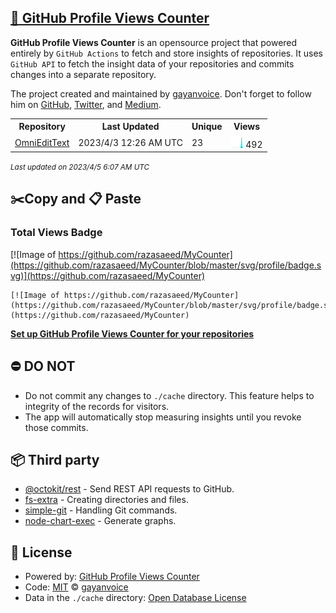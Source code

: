 ## [🚀 GitHub Profile Views Counter](https://github.com/gayanvoice/github-profile-views-counter)
**GitHub Profile Views Counter** is an opensource project that powered entirely by  `GitHub Actions` to fetch and store insights of repositories.
It uses `GitHub API` to fetch the insight data of your repositories and commits changes into a separate repository.

The project created and maintained by [gayanvoice](https://github.com/gayanvoice). Don't forget to follow him on [GitHub](https://github.com/gayanvoice), [Twitter](https://twitter.com/gayanvoice), and [Medium](https://gayanvoice.medium.com/).

<table>
	<tr>
		<th>
			Repository
		</th>
		<th>
			Last Updated
		</th>
		<th>
			Unique
		</th>
		<th>
			Views
		</th>
	</tr>
	<tr>
		<td>
			<a href="https://github.com/razasaeed/MyCounter/tree/master/readme/603401099/year.md">
				OmniEditText
			</a>
		</td>
		<td>
			2023/4/3 12:26 AM UTC
		</td>
		<td>
			23
		</td>
		<td>
			<img alt="Response time graph" src="https://github.com/razasaeed/MyCounter/raw/master/graph/603401099/small/year.png" height="20"> 492
		</td>
	</tr>
</table>

<small><i>Last updated on 2023/4/5 6:07 AM UTC</i></small>

## ✂️Copy and 📋 Paste
### Total Views Badge
[![Image of https://github.com/razasaeed/MyCounter](https://github.com/razasaeed/MyCounter/blob/master/svg/profile/badge.svg)](https://github.com/razasaeed/MyCounter)

```readme
[![Image of https://github.com/razasaeed/MyCounter](https://github.com/razasaeed/MyCounter/blob/master/svg/profile/badge.svg)](https://github.com/razasaeed/MyCounter)
```
[**Set up GitHub Profile Views Counter for your repositories**](https://github.com/gayanvoice/github-profile-views-counter)
## ⛔ DO NOT
- Do not commit any changes to `./cache` directory. This feature helps to integrity of the records for visitors.
- The app will automatically stop measuring insights until you revoke those commits.
## 📦 Third party

- [@octokit/rest](https://www.npmjs.com/package/@octokit/rest) - Send REST API requests to GitHub.
- [fs-extra](https://www.npmjs.com/package/fs-extra) - Creating directories and files.
- [simple-git](https://www.npmjs.com/package/simple-git) - Handling Git commands.
- [node-chart-exec](https://www.npmjs.com/package/node-chart-exec) - Generate graphs.
## 📄 License
- Powered by: [GitHub Profile Views Counter](https://github.com/gayanvoice/github-profile-views-counter)
- Code: [MIT](./LICENSE) © [gayanvoice](https://github.com/gayanvoice)
- Data in the `./cache` directory: [Open Database License](https://opendatacommons.org/licenses/odbl/1-0/)